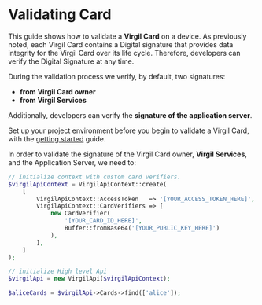 # Validating Card

This guide shows how to validate a **Virgil Card** on a device. As previously noted, each Virgil Card contains a Digital signature that provides data integrity for the Virgil Card over its life cycle. Therefore, developers can verify the Digital Signature at any time.

During the validation process we verify, by default, two signatures:
- **from Virgil Card owner**
- **from Virgil Services**

Additionally, developers can verify the **signature of the application server**.

Set up your project environment before you begin to validate a Virgil Card, with the [getting started](/docs/guides/configuration/client-configuration.md) guide.

In order to validate the signature of the Virgil Card owner, **Virgil Services**, and the Application Server, we need to:

```php
// initialize context with custom card verifiers.
$virgilApiContext = VirgilApiContext::create(
    [
        VirgilApiContext::AccessToken   => '[YOUR_ACCESS_TOKEN_HERE]',
        VirgilApiContext::CardVerifiers => [
            new CardVerifier(
                '[YOUR_CARD_ID_HERE]',
                Buffer::fromBase64('[YOUR_PUBLIC_KEY_HERE]')
            ),
        ],
    ]
);

// initialize High level Api
$virgilApi = new VirgilApi($virgilApiContext);

$aliceCards = $virgilApi->Cards->find(['alice']);
```
